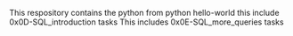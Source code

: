 This respository contains the python from python hello-world
this include 0x0D-SQL_introduction tasks
This includes 0x0E-SQL_more_queries tasks
